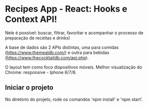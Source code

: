
# Recipes App  - React: Hooks e Context API!

Nele é possível: buscar, filtrar, favoritar e acompanhar o processo de preparação de receitas e drinks!

A base de dados são 2 APIs distintas, uma para comidas (https://www.themealdb.com/) e outra para bebidas (https://www.thecocktaildb.com/api.php).

O layout tem como foco dispositivos móveis. Melhor visualização do Chrome: responsive - Iphone 6/7/8.

## Iniciar o projeto
No diretório do projeto, rode os comandos 'npm install' e 'npm start'.

